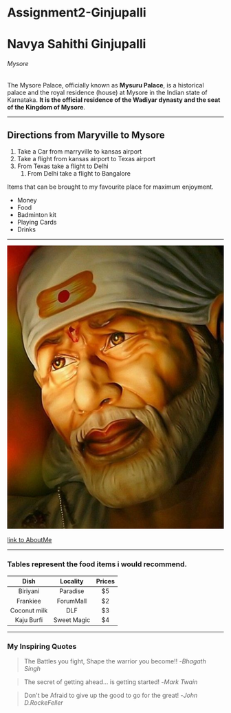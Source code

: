 # Assignment2-Ginjupalli
# Navya Sahithi Ginjupalli
###### Mysore 

The Mysore Palace, officially known as **Mysuru Palace**, is a historical palace and the royal residence (house) at Mysore in the Indian state of Karnataka. **It is the official residence of the Wadiyar dynasty and the seat of the Kingdom of Mysore**.

***

## Directions from Maryville to Mysore

1. Take a Car from marryville to kansas airport 
2. Take a flight from kansas airport to Texas airport
3. From Texas  take a flight to Delhi
    1. From Delhi take a flight to Bangalore
    
Items that can be brought to my favourite place for maximum enjoyment.

* Money
* Food
* Badminton kit
* Playing Cards
* Drinks

***
![saibaba](images/saibaba.jpg)

[link to AboutMe](https://github.com/nsginjupalli/Assignment2-Ginjupalli/blob/e4b849659a86156cb5c48232d16588fb30495382/AboutMe.md)

***

### Tables represent the food items i would recommend.

| Dish | Locality | Prices |
| :---: | :---: | :---: |
| Biriyani | Paradise | $5 |
| Frankiee | ForumMall | $2 |
| Coconut milk | DLF | $3 |
| Kaju Burfi| Sweet Magic | $4 |

***

### My Inspiring Quotes

> The Battles you fight, Shape the warrior you  become!! -*Bhagath Singh*

> The secret of getting ahead... is getting started! -*Mark Twain*

> Don't be Afraid to give up the good to go for the great! -*John D.RockeFeller*

